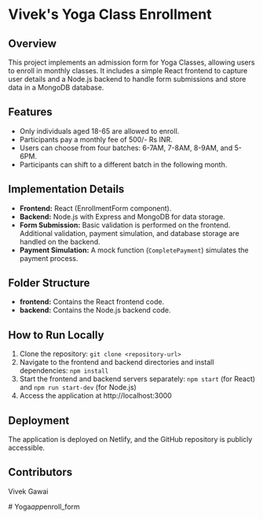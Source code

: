 # Vivek's Yoga Class Enrollment

## Overview

This project implements an admission form for Yoga Classes, allowing users to enroll in monthly classes. It includes a simple React frontend to capture user details and a Node.js backend to handle form submissions and store data in a MongoDB database.

## Features

- Only individuals aged 18-65 are allowed to enroll.
- Participants pay a monthly fee of 500/- Rs INR.
- Users can choose from four batches: 6-7AM, 7-8AM, 8-9AM, and 5-6PM.
- Participants can shift to a different batch in the following month.

## Implementation Details

- **Frontend:** React (EnrollmentForm component).
- **Backend:** Node.js with Express and MongoDB for data storage.
- **Form Submission:** Basic validation is performed on the frontend. Additional validation, payment simulation, and database storage are handled on the backend.
- **Payment Simulation:** A mock function (`CompletePayment`) simulates the payment process.

## Folder Structure

- **frontend:** Contains the React frontend code.
- **backend:** Contains the Node.js backend code.


## How to Run Locally

1. Clone the repository: `git clone <repository-url>`
2. Navigate to the frontend and backend directories and install dependencies: `npm install`
3. Start the frontend and backend servers separately: `npm start` (for React) and `npm run start-dev` (for Node.js)
4. Access the application at http://localhost:3000

## Deployment

The application is deployed on Netlify, and the GitHub repository is publicly accessible.


## Contributors

Vivek
Gawai

#   Y o g a _ a p p _ e n r o l l _ f o r m  
 